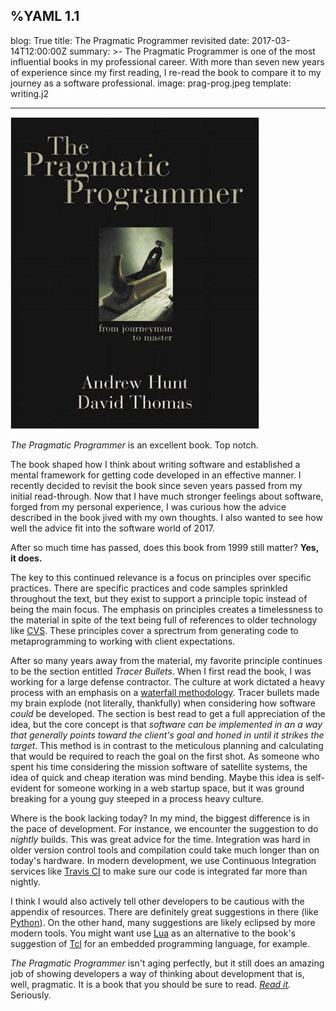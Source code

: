 %YAML 1.1
---
blog: True
title: The Pragmatic Programmer revisited
date: 2017-03-14T12:00:00Z
summary: >-
  The Pragmatic Programmer is one
  of the most influential books
  in my professional career.
  With more than seven new years of experience
  since my first reading,
  I re-read the book to compare it to my journey
  as a software professional.
image: prag-prog.jpeg
template: writing.j2

---
<img class='book' src='prag-prog.jpeg'>

*The Pragmatic Programmer* is an excellent book.
Top notch.

The book shaped how I think about writing software
and established a mental framework
for getting code developed
in an effective manner.
I recently decided to revisit the book
since seven years passed
from my initial read-through.
Now that I have much stronger feelings about software,
forged from my personal experience,
I was curious how the advice described
in the book
jived with my own thoughts.
I also wanted to see
how well the advice fit
into the software world
of 2017.

After so much time has passed,
does this book from 1999 still matter?
**Yes,
it does.**

The key to this continued relevance is a focus
on principles over specific practices.
There are specific practices and code samples sprinkled
throughout the text,
but they exist to support
a principle topic
instead of being the main focus.
The emphasis on principles creates a timelessness
to the material
in spite of the text being full
of references to older technology
like [CVS](https://en.wikipedia.org/wiki/Concurrent_Versions_System).
These principles cover a sprectrum
from generating code
to metaprogramming
to working with client expectations.

After so many years away
from the material,
my favorite principle continues to be the section entitled *Tracer Bullets*.
When I first read the book,
I was working for a large defense contractor.
The culture at work dictated a heavy process
with an emphasis
on a [waterfall methodology](https://en.wikipedia.org/wiki/Waterfall_model).
Tracer bullets made my brain explode
(not literally, thankfully)
when considering how software *could* be developed.
The section is best read to get a full appreciation
of the idea,
but the core concept is that
*software can be implemented
in an a way that generally points toward the client's goal
and honed in
until it strikes the target*.
This method is in contrast
to the meticulous planning and calculating
that would be required
to reach the goal on the first shot.
As someone who spent his time
considering the mission software
of satellite systems,
the idea of quick and cheap iteration was mind bending.
Maybe this idea is self-evident
for someone working in a web startup space,
but it was ground breaking
for a young guy steeped in a process heavy culture.

Where is the book lacking today?
In my mind,
the biggest difference is in the pace
of development.
For instance,
we encounter the suggestion to do *nightly* builds.
This was great advice for the time.
Integration was hard in older version control tools
and compilation could take much longer
than on today's hardware.
In modern development,
we use Continuous Integration services
like [Travis CI](https://travis-ci.org/)
to make sure our code is integrated far more than nightly.

I think I would also actively tell other developers
to be cautious with the appendix of resources.
There are definitely great suggestions in there
(like [Python](https://www.python.org/)).
On the other hand,
many suggestions are likely eclipsed
by more modern tools.
You might want use [Lua](https://www.lua.org/)
as an alternative to the book's suggestion
of [Tcl](https://www.tcl.tk/)
for an embedded programming language,
for example.

*The Pragmatic Programmer* isn't aging perfectly,
but it still does an amazing job
of showing developers a way
of thinking about development
that is,
well,
pragmatic.
It is a book that you should be sure to read.
*[Read it](https://pragprog.com/book/tpp/the-pragmatic-programmer).*
Seriously.
